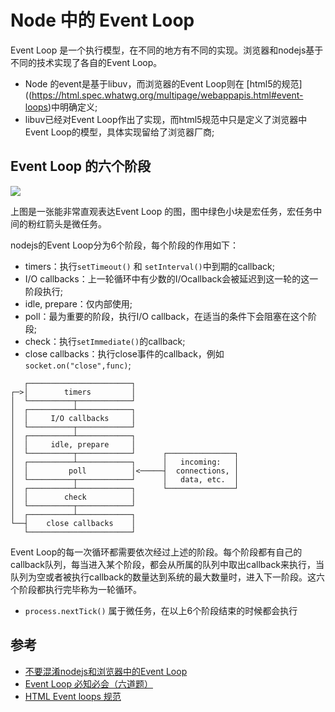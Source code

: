 # Node 中的 Event Loop
Event Loop 是一个执行模型，在不同的地方有不同的实现。浏览器和nodejs基于不同的技术实现了各自的Event Loop。
- Node 的event是基于libuv，而浏览器的Event Loop则在 [html5的规范]((https://html.spec.whatwg.org/multipage/webappapis.html#event-loops)中明确定义;
- libuv已经对Event Loop作出了实现，而html5规范中只是定义了浏览器中Event Loop的模型，具体实现留给了浏览器厂商;

## Event Loop 的六个阶段
![](https://pic3.zhimg.com/80/v2-3a59c624e6ff95a7e8c5a23c979f5abe_hd.jpg)

上图是一张能非常直观表达Event Loop 的图，图中绿色小块是宏任务，宏任务中间的粉红箭头是微任务。

nodejs的Event Loop分为6个阶段，每个阶段的作用如下：
- timers：执行`setTimeout()` 和 `setInterval()`中到期的callback;
- I/O callbacks：上一轮循环中有少数的I/Ocallback会被延迟到这一轮的这一阶段执行;
- idle, prepare：仅内部使用;
- poll：最为重要的阶段，执行I/O callback，在适当的条件下会阻塞在这个阶段;
- check：执行`setImmediate()`的callback;
- close callbacks：执行close事件的callback，例如`socket.on("close",func)`;

```
   ┌───────────────────────┐
┌─>│        timers         │
│  └──────────┬────────────┘
│  ┌──────────┴────────────┐
│  │     I/O callbacks     │
│  └──────────┬────────────┘
│  ┌──────────┴────────────┐
│  │     idle, prepare     │
│  └──────────┬────────────┘      ┌───────────────┐
│  ┌──────────┴────────────┐      │   incoming:   │
│  │         poll          │<─────┤  connections, │
│  └──────────┬────────────┘      │   data, etc.  │
│  ┌──────────┴────────────┐      └───────────────┘
│  │        check          │
│  └──────────┬────────────┘
│  ┌──────────┴────────────┐
└──┤    close callbacks    │
   └───────────────────────┘
```
Event Loop的每一次循环都需要依次经过上述的阶段。每个阶段都有自己的callback队列，每当进入某个阶段，都会从所属的队列中取出callback来执行，当队列为空或者被执行callback的数量达到系统的最大数量时，进入下一阶段。这六个阶段都执行完毕称为一轮循环。

- `process.nextTick()` 属于微任务，在以上6个阶段结束的时候都会执行

## 参考
- [不要混淆nodejs和浏览器中的Event Loop](https://cnodejs.org/topic/5a9108d78d6e16e56bb80882#5a98d9a2ce1c90bc44c445af)
- [Event Loop 必知必会（六道题）](https://zhuanlan.zhihu.com/p/34182184)
- [HTML Event loops 规范](https://html.spec.whatwg.org/multipage/webappapis.html#event-loops)
